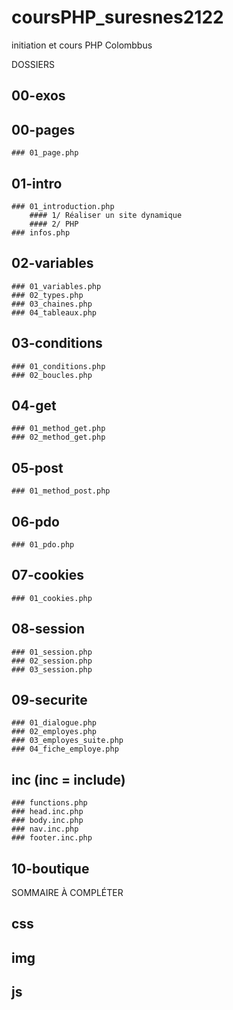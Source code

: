 # coursPHP_suresnes2122 
initiation et cours PHP Colombbus


DOSSIERS
## 00-exos
## 00-pages
    ### 01_page.php
## 01-intro
    ### 01_introduction.php
        #### 1/ Réaliser un site dynamique 
        #### 2/ PHP
    ### infos.php
## 02-variables
    ### 01_variables.php
    ### 02_types.php
    ### 03_chaines.php
    ### 04_tableaux.php
## 03-conditions
    ### 01_conditions.php
    ### 02_boucles.php
## 04-get
    ### 01_method_get.php
    ### 02_method_get.php
## 05-post
    ### 01_method_post.php
## 06-pdo
    ### 01_pdo.php
## 07-cookies
    ### 01_cookies.php
## 08-session
    ### 01_session.php
    ### 02_session.php
    ### 03_session.php
## 09-securite
    ### 01_dialogue.php
    ### 02_employes.php
    ### 03_employes_suite.php
    ### 04_fiche_employe.php
## inc (inc = include)
    ### functions.php
    ### head.inc.php
    ### body.inc.php
    ### nav.inc.php
    ### footer.inc.php

## 10-boutique
 SOMMAIRE À COMPLÉTER

## css
## img
## js
